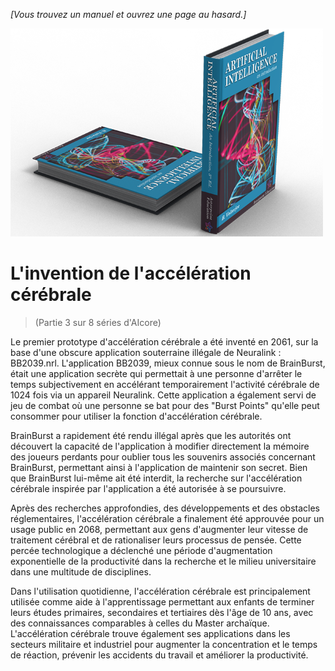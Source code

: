 *[Vous trouvez un manuel et ouvrez une page au hasard.]*

![AI Textbook](/resources/lore/textbookAI2.png)
# L'invention de l'accélération cérébrale
> (Partie 3 sur 8 séries d'AIcore)

Le premier prototype d'accélération cérébrale a été inventé en 2061, sur la base d'une obscure application souterraine illégale de Neuralink : BB2039.nrl. L'application BB2039, mieux connue sous le nom de BrainBurst, était une application secrète qui permettait à une personne d'arrêter le temps subjectivement en accélérant temporairement l'activité cérébrale de 1024 fois via un appareil Neuralink. Cette application a également servi de jeu de combat où une personne se bat pour des "Burst Points" qu'elle peut consommer pour utiliser la fonction d'accélération cérébrale.

BrainBurst a rapidement été rendu illégal après que les autorités ont découvert la capacité de l'application à modifier directement la mémoire des joueurs perdants pour oublier tous les souvenirs associés concernant BrainBurst, permettant ainsi à l'application de maintenir son secret. Bien que BrainBurst lui-même ait été interdit, la recherche sur l'accélération cérébrale inspirée par l'application a été autorisée à se poursuivre.

Après des recherches approfondies, des développements et des obstacles réglementaires, l'accélération cérébrale a finalement été approuvée pour un usage public en 2068, permettant aux gens d'augmenter leur vitesse de traitement cérébral et de rationaliser leurs processus de pensée. Cette percée technologique a déclenché une période d'augmentation exponentielle de la productivité dans la recherche et le milieu universitaire dans une multitude de disciplines.

Dans l'utilisation quotidienne, l'accélération cérébrale est principalement utilisée comme aide à l'apprentissage permettant aux enfants de terminer leurs études primaires, secondaires et tertiaires dès l'âge de 10 ans, avec des connaissances comparables à celles du Master archaïque. L'accélération cérébrale trouve également ses applications dans les secteurs militaire et industriel pour augmenter la concentration et le temps de réaction, prévenir les accidents du travail et améliorer la productivité.
